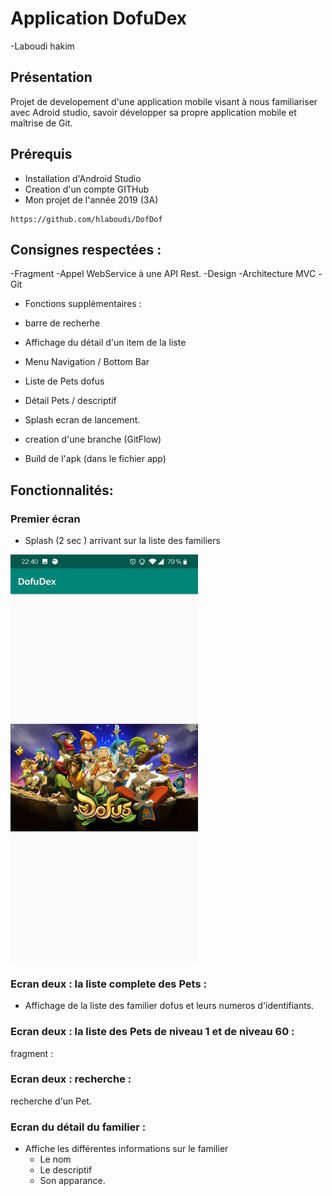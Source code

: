 # Application DofuDex


-Laboudi hakim

## Présentation

Projet de developement d'une application mobile visant à nous familiariser avec Adroid studio, savoir développer sa propre application mobile et maîtrise de Git.


## Prérequis


- Installation d'Android Studio
- Creation d'un compte GITHub
- Mon projet de l'année 2019 (3A)

````
https://github.com/hlaboudi/DofDof
````

## Consignes respectées : 
-Fragment
-Appel WebService à une API Rest.
-Design
-Architecture MVC
-Git


- Fonctions supplémentaires :

- barre de recherhe 
- Affichage du détail d'un item de la liste
- Menu Navigation / Bottom Bar
- Liste de Pets dofus
- Détail Pets / descriptif
- Splash ecran de lancement.
- creation d'une branche (GitFlow)
- Build de l'apk (dans le fichier app)

## Fonctionnalités: 

### Premier écran 

- Splash (2 sec ) arrivant sur la liste des familiers
<img src="app/imgreadme/55523399_398872697560981_271018711324819456_n.jpg" width ="300px" >  


### Ecran deux : la liste complete des Pets : 

- Affichage de la liste des familier dofus et leurs numeros d'identifiants. 



### Ecran deux : la liste des Pets de niveau 1 et de niveau 60 :
fragment : 


### Ecran deux : recherche : 
recherche d'un Pet.



### Ecran du détail du familier : 

- Affiche les différentes informations sur le familier
    - Le nom
    - Le descriptif
    - Son apparance. 






